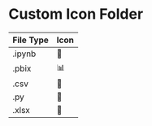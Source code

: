 # Custom Icon Folder

| File Type | Icon       |
|-----------|-----------|
| .ipynb    | 🐍 |
| .pbix     | 📊 |
| .csv      | 📄 |
| .py       | 🐍 |
| .xlsx     | 📄 |
